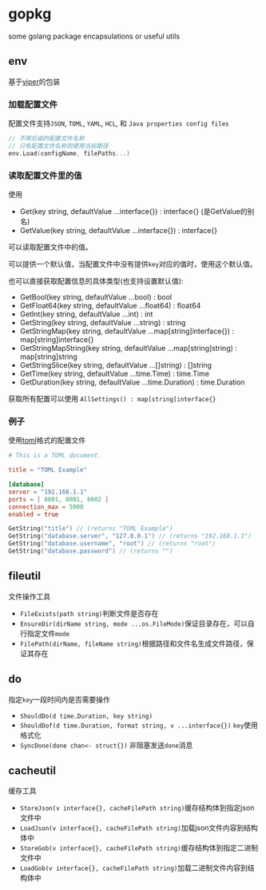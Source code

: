 # gopkg
some golang package encapsulations or useful utils
## env
基于[viper](https://github.com/spf13/viper)的包装

### 加载配置文件
配置文件支持`JSON`, `TOML`, `YAML`, `HCL`, 和 `Java properties config files`
```go
// 不带后缀的配置文件名称
// 只有配置文件名称则使用当前路径
env.Load(configName, filePaths...)
```

### 读取配置文件里的值
使用
- Get(key string, defaultValue ...interface{}) : interface{} (是GetValue的别名)
- GetValue(key string, defaultValue ...interface{}) : interface{}

可以读取配置文件中的值。

可以提供一个默认值，当配置文件中没有提供`key`对应的值时，使用这个默认值。

也可以直接获取配置信息的具体类型(也支持设置默认值):
- GetBool(key string, defaultValue ...bool) : bool
- GetFloat64(key string, defaultValue ...float64) : float64
- GetInt(key string, defaultValue ...int) : int
- GetString(key string, defaultValue ...string) : string
- GetStringMap(key string, defaultValue ...map[string]interface{}) : map[string]interface{}
- GetStringMapString(key string, defaultValue ...map[string]string) : map[string]string
- GetStringSlice(key string, defaultValue ...[]string) : []string
- GetTime(key string, defaultValue ...time.Time) : time.Time
- GetDuration(key string, defaultValue ...time.Duration) : time.Duration

获取所有配置可以使用 `AllSettings() : map[string]interface{}`

### 例子
使用[toml](https://github.com/toml-lang/toml)格式的配置文件
```toml
# This is a TOML document.

title = "TOML Example"

[database]
server = "192.168.1.1"
ports = [ 8001, 8001, 8002 ]
connection_max = 5000
enabled = true
```

```go
GetString("title") // (returns "TOML Example")
GetString("database.server", "127.0.0.1") // (returns "192.168.1.1")
GetString("database.username", "root") // (returns "root")
GetString("database.password") // (returns "")
```

## fileutil
文件操作工具

- `FileExists(path string)`判断文件是否存在
- `EnsureDir(dirName string, mode ...os.FileMode)`保证目录存在，可以自行指定文件`mode`
- `FilePath(dirName, fileName string)`根据路径和文件名生成文件路径，保证其存在

## do
指定`key`一段时间内是否需要操作

- `ShouldDo(d time.Duration, key string)`
- `ShouldDof(d time.Duration, format string, v ...interface{})` `key`使用格式化
- `SyncDone(done chan<- struct{})` 非阻塞发送`done`消息

## cacheutil
缓存工具

- `StoreJson(v interface{}, cacheFilePath string)`缓存结构体到指定json文件中
- `LoadJson(v interface{}, cacheFilePath string)`加载json文件内容到结构体中
- `StoreGob(v interface{}, cacheFilePath string)`缓存结构体到指定二进制文件中
- `LoadGob(v interface{}, cacheFilePath string)`加载二进制文件内容到结构体中
